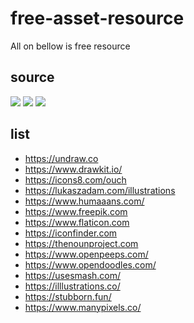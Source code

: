 # free-asset-resource
All on bellow is free resource
## source 
[![](http://img.youtube.com/vi/A1-pyF75Ro4/0.jpg)](http://www.youtube.com/watch?v=A1-pyF75Ro4 "")
[![](http://img.youtube.com/vi/A1-pyF75Ro4/0.jpg)](https://www.youtube.com/watch?v=8r6rvKBD564 "")
[![](http://img.youtube.com/vi/A1-pyF75Ro4/0.jpg)](https://www.youtube.com/watch?v=pi2INJ47ayM "")

## list

 - https://undraw.co
 - https://www.drawkit.io/
 - https://icons8.com/ouch
 - https://lukaszadam.com/illustrations
 - https://www.humaaans.com/
 - https://www.freepik.com
 - https://www.flaticon.com 
 - https://iconfinder.com
 - https://thenounproject.com
 - https://www.openpeeps.com/
 - https://www.opendoodles.com/
 - https://usesmash.com/
 - https://illlustrations.co/
 - https://stubborn.fun/
 - https://www.manypixels.co/

